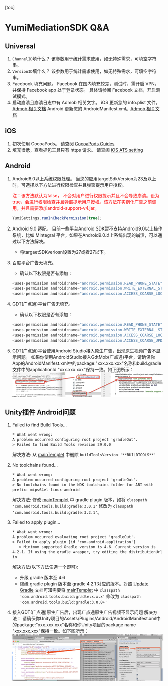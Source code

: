 [toc]
# YumiMediationSDK Q&A
## Universal
1. `ChannelID`填什么？
   该参数用于统计需求使用，如无特殊需求，可填空字符串。
2. `VersionID`填什么？
   该参数用于统计需求使用，如无特殊需求，可填空字符串。
3. Facebook 填充问题。
   Facebook 在国内填充较差，测试时，需开启 VPN，并保持 Facebook app 处于登录状态。
   具体请参阅 Facebook 文档，开启测试模式。
4. 启动崩溃且崩溃日志中有 Admob 相关文字。
   iOS 更新您的 info.plist 文件。[Admob 相关文档](https://developers.google.com/admob/ios/quick-start?hl=zh-cn) 
   Android 更新您的 AndroidManifest.xml。[Admob 相关文档](https://developers.google.com/admob/android/quick-start?hl=zh-cn)

## iOS
1. 初次使用 CocoaPods。
   请查阅 [CocoaPods Guides](https://guides.cocoapods.org/using/using-cocoapods.html)
2. 填充很低，查看抓包工具只有 https 请求。
   请查阅 [iOS ATS setting](https://github.com/yumimobi/YumiMediationSDKDemo-iOS/blob/master/normalDocuments/YumiMediationSDK%20for%20iOS(zh-cn).md#app-transport-security)


## Android
1. Android6.0以上系统权限处理。
   当您的应用targetSdkVersion为23及以上时，可选择以下方法进行权限检查并且弹窗提示用户授权。
   <p><span style="color:red;">注：该方法默认为false， 不会对用户进行权限提示并且不会导致崩溃。设为true，会进行权限检查并且弹窗提示用户授权。该方法在实例化广告之前调用，并且需要添加android-support-v4.jar。</span></p>
   
   ```java
   YumiSettings.runInCheckPermission(true);
   ```

2. Android 9.0 适配。
   目前一些平台Android SDK暂不支持Android9.0以上操作系统，比如 Mintegral 平台，如果在Android9.0以上系统出现的崩溃，可以通过以下方法解决。
   - 将targaetSDKveriosn设置为27或者27以下。 

3. 百度平台广告无填充。
   - 确认以下权限是否有添加：
   ```java
   <uses-permission android:name="android.permission.READ_PHONE_STATE" />
   <uses-permission android:name="android.permission.WRITE_EXTERNAL_STORAGE" />
   <uses-permission android:name="android.permission.ACCESS_COARSE_LOCATION" />
   ```
4. GDT(广点通)平台广告无填充。
   - 确认以下权限是否有添加：
   ```java
   <uses-permission android:name="android.permission.READ_PHONE_STATE" />
   <uses-permission android:name="android.permission.WRITE_EXTERNAL_STORAGE" />
   <uses-permission android:name="android.permission.ACCESS_COARSE_LOCATION" />  
   <uses-permission android:name="android.permission.ACCESS_COARSE_UPDATES"/>
   ```

5. GDT(广点通)平台使用Android Studio接入原生广告，出现原生视频广告不显示问题。
   如果你使用AndroidStudio接入GdtMob(广点通)平台，请确保你App的AndroidManifest.xml中的package:"xxx.xxx.xxx"名称和build.gradle文件中的applicationId "xxx.xxx.xxx"保持一致。如下图所示：
   <img src="resources/aImage1.png" alt="aImage1">

## Unity插件 Android问题
1. Failed to find Build Tools...
   ```
   * What went wrong:
   A problem occurred configuring root project 'gradleOut'.
   > Failed to find Build Tools revision 29.0.0
   ```
   解决方法:
   从 [mainTemplet](../../Assets/Plugins/Android/mainTemplate.gradle) 中删除 `buildToolsVersion '**BUILDTOOLS**'` 

2. No toolchains found...
   ```
   * What went wrong:
   A problem occurred configuring root project 'gradleOut'.
   > No toolchains found in the NDK toolchains folder for ABI with prefix: mips64el-linux-android
   ```
   解决方法:
   修改 [mainTemplet](../../Assets/Plugins/Android/mainTemplate.gradle) 中 gradle plugin 版本，如将 `classpath 'com.android.tools.build:gradle:3.0.1'` 修改为 `classpath 'com.android.tools.build:gradle:3.2.1'`。

3. Failed to apply plugin...
   ```
   * What went wrong:
   A problem occurred evaluating root project 'gradleOut'.
   > Failed to apply plugin [id 'com.android.application']
      > Minimum supported Gradle version is 4.6. Current version is 4.2.1. If using the gradle wrapper, try editing the distributionUrl in
   ```
   解决方法(以下方法任选一个即可):
   - 升级 gradle 版本至 4.6
   - 降级 gradle plugin 版本至 gradle 4.2.1 对应的版本。对照 [Update Gradle](https://developer.android.com/studio/releases/gradle-plugin#updating-gradle) 文档可知需要将 [mainTemplet](../../Assets/Plugins/Android/mainTemplate.gradle) 中 `classpath 'com.android.tools.build:gradle:x.x.x'` 修改为 `classpath 'com.android.tools.build:gradle:3.0.0+'`

4. 接入GDT(广点通)原生广告后，出现广点通原生广告视频不显示问题
   解决方法：
   请确保你Unity项目的Assets/Plugins/Android/AndroidManifest.xml中的package:"xxx.xxx.xxx"名称和你Unity项目的package name "xxx.xxx.xxx"保持一致。如下图所示：
   <img src="resources/uImage1.png" alt="uImage1">